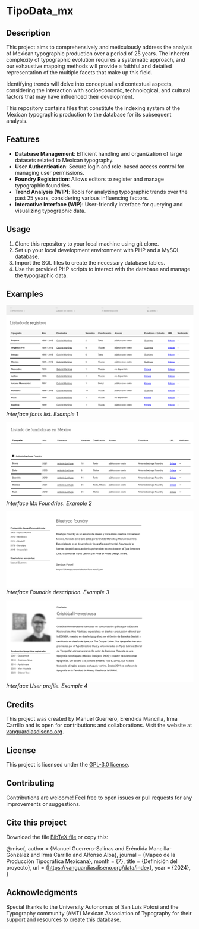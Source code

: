 # TipoData_mx

## Description

This project aims to comprehensively and meticulously address the analysis of Mexican typographic production over a period of 25 years. The inherent complexity of typographic evolution requires a systematic approach, and our exhaustive mapping methods will provide a faithful and detailed representation of the multiple facets that make up this field.

Identifying trends will delve into conceptual and contextual aspects, considering the interaction with socioeconomic, technological, and cultural factors that may have influenced their development.

This repository contains files that constitute the indexing system of the Mexican typographic production to the database for its subsequent analysis.


## Features

- **Database Management**: Efficient handling and organization of large datasets related to Mexican typography.
- **User Authentication**: Secure login and role-based access control for managing user permissions.
- **Foundry Registration**: Allows editors to register and manage typographic foundries.
- **Trend Analysis (WIP)**: Tools for analyzing typographic trends over the past 25 years, considering various influencing factors.
- **Interactive Interface (WIP)**: User-friendly interface for querying and visualizing typographic data.

## Usage

1. Clone this repository to your local machine using git clone.
2. Set up your local development environment with PHP and a MySQL database.
3. Import the SQL files to create the necessary database tables.
4. Use the provided PHP scripts to interact with the database and manage the typographic data.


## Examples

![Example 1](./resources/example1.png)
*Interface fonts list. Example 1*

![Example 2](./resources/example2.png)
*Interface Mx Foundries. Example 2*

![Example 3](./resources/example3.png)
*Interface Foundrie description. Example 3*

![Example 4](./resources/example4.png)
*Interface User profile. Example 4*



## Credits

This project was created by Manuel Guerrero, Eréndida Mancilla, Irma Carrillo and is open for contributions and collaborations. Visit the website at [vanguardiasdiseno.org](https://vanguardiasdiseno.org/site/archivos/326).


## License

This project is licensed under the [GPL-3.0 license](LICENSE).

## Contributing

Contributions are welcome! Feel free to open issues or pull requests for any improvements or suggestions.

## Cite this project
Download the file [BibTeX file](ref_DBTipoMx.bib) or copy this:

@misc{,
   author = {Manuel Guerrero-Salinas and Eréndida Mancilla-González and Irma Carrillo and Alfonso Alba},
   journal = {Mapeo de la Producción Tipográfica Mexicana},
   month = {7},
   title = {Definición del proyecto},
   url = {https://vanguardiasdiseno.org/data/index},
   year = {2024},
}



## Acknowledgments

Special thanks to the University Autonomus of San Luis Potosi and the Typography community (AMT) Mexican Association of Typography for their support and resources to create this database.
